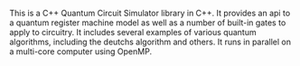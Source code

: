 This is a C++ Quantum Circuit Simulator library in C++.  It provides an api to a quantum register machine model as well as a number of built-in gates to apply to circuitry.  It includes several examples of various quantum algorithms, including the deutchs algorithm and others.  It runs in parallel on a multi-core computer using OpenMP.